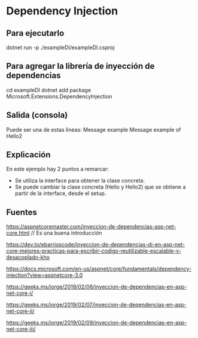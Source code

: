 # Dependency Injection

## Para ejecutarlo

dotnet run -p ./exampleDI/exampleDI.csproj

## Para agregar la librería de inyección de dependencias

cd exampleDI
dotnet add package Microsoft.Extensions.DependencyInjection

## Salida (consola)

Puede ser una de estas líneas:
Message example
Message example of Hello2

## Explicación

En este ejemplo hay 2 puntos a remarcar:
- Se utiliza la interface para obtener la clase concreta.
- Se puede cambiar la clase concreta (Hello y Hello2) que se obtiene a partir de la interface, desde el setup.

## Fuentes

https://aspnetcoremaster.com/inyeccion-de-dependencias-asp-net-core.html // Es una buena introducción

https://dev.to/ebarrioscode/inyeccion-de-dependencias-di-en-asp-net-core-mejores-practicas-para-escribir-codigo-reutilizable-escalable-y-desacoplado-kho

https://docs.microsoft.com/en-us/aspnet/core/fundamentals/dependency-injection?view=aspnetcore-3.0

https://geeks.ms/jorge/2019/02/06/inyeccion-de-dependencias-en-asp-net-core-i/

https://geeks.ms/jorge/2019/02/07/inyeccion-de-dependencias-en-asp-net-core-ii/

https://geeks.ms/jorge/2019/02/09/inyeccion-de-dependencias-en-asp-net-core-iii/
